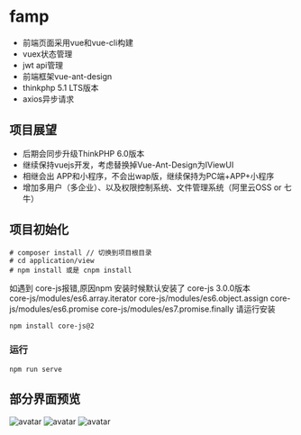 # famp 
* 前端页面采用vue和vue-cli构建
* vuex状态管理
* jwt api管理
* 前端框架vue-ant-design
* thinkphp 5.1 LTS版本
* axios异步请求  

## 项目展望 
* 后期会同步升级ThinkPHP 6.0版本
* 继续保持vuejs开发，考虑替换掉Vue-Ant-Design为IViewUI
* 相继会出 APP和小程序，不会出wap版，继续保持为PC端+APP+小程序
* 增加多用户（多企业）、以及权限控制系统、文件管理系统（阿里云OSS or 七牛）

## 项目初始化
```
# composer install // 切换到项目根目录
# cd application/view
# npm install 或是 cnpm install
```
如遇到 core-js报错,原因npm 安装时候默认安装了 core-js 3.0.0版本  
core-js/modules/es6.array.iterator
core-js/modules/es6.object.assign
core-js/modules/es6.promise
core-js/modules/es7.promise.finally
请运行安装 
```
npm install core-js@2
```
### 运行
```
npm run serve
```
## 部分界面预览  
![avatar](http://famdata.oss-cn-shenzhen.aliyuncs.com/preview/home.jpg)
![avatar](http://famdata.oss-cn-shenzhen.aliyuncs.com/preview/projects.jpg)
![avatar](http://famdata.oss-cn-shenzhen.aliyuncs.com/preview/add_quoted.png)
